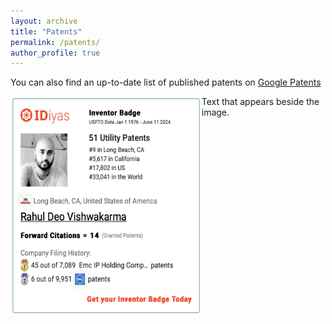 ```yaml
---
layout: archive
title: "Patents"
permalink: /patents/
author_profile: true
---
```


You can also find an up-to-date list of published patents on <a href="https://patents.google.com/?inventor=%22Rahul+Deo+Vishwakarma%22,Rahul+Vishwakarma&num=100&sort=new&dups=language&clustered=true" target="_blank">Google Patents</a>

<div style="display: flex; align-items: flex-start;">
  <a href="https://idiyas.com/inventor/rahul-deo-vishwakarma" target="_blank">
    <img src="/images/patents.png" alt="Inventor Badge" width="350" height="350" style="margin-right: 15px;">
  </a>
  <div>
    <p style="margin-top: 0;">Text that appears beside the image.</p>

  </div>
</div>
